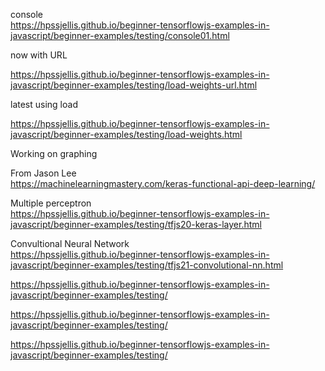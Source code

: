 


console  
https://hpssjellis.github.io/beginner-tensorflowjs-examples-in-javascript/beginner-examples/testing/console01.html






now with URL


https://hpssjellis.github.io/beginner-tensorflowjs-examples-in-javascript/beginner-examples/testing/load-weights-url.html


latest using load


https://hpssjellis.github.io/beginner-tensorflowjs-examples-in-javascript/beginner-examples/testing/load-weights.html






Working on graphing


From Jason Lee  
https://machinelearningmastery.com/keras-functional-api-deep-learning/


Multiple perceptron    
https://hpssjellis.github.io/beginner-tensorflowjs-examples-in-javascript/beginner-examples/testing/tfjs20-keras-layer.html



Convultional Neural Network      
https://hpssjellis.github.io/beginner-tensorflowjs-examples-in-javascript/beginner-examples/testing/tfjs21-convolutional-nn.html










https://hpssjellis.github.io/beginner-tensorflowjs-examples-in-javascript/beginner-examples/testing/







https://hpssjellis.github.io/beginner-tensorflowjs-examples-in-javascript/beginner-examples/testing/







https://hpssjellis.github.io/beginner-tensorflowjs-examples-in-javascript/beginner-examples/testing/
